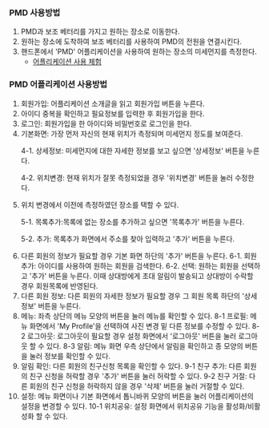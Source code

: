 ### PMD 사용방법 ###

1. PMD과 보조 베터리를 가지고 원하는 장소로 이동한다.
2. 원하는 장소에 도착하여 보조 베터리를 사용하여 PMD의 전원을 연결시킨다.  
3. 핸드폰에서 'PMD' 어플리케이션을 사용하여 원하는 장소의 미세먼지를 측정한다. 
   - [어플리케이션 사용 체험](https://www.figma.com/proto/Yrtwzbvl1vuXj5vnoqI8gPbF/%EC%95%84%EC%9C%B5%EC%9E%85?node-id=0%3A1&scaling=min-zoom)

### PMD 어플리케이션 사용방법 ###
1. 회원가입: 어플리케이션 소개글을 읽고 회원가입 버튼을 누른다.
2. 아이디 중복을 확인하고 필요정보를 입력한 후 회원가입을 한다.
3. 로그인: 회원가입을 한 아이디와 비밀번호로 로그인을 한다. 
4. 기본화면: 가장 먼저 자신의 현재 위치가 측정되며 미세먼지 정도를 보여준다.
   <p>4-1. 상세정보: 미세먼지에 대한 자세한 정보를 보고 싶으면 '상세정보' 버튼을 누른다.
   <p>4-2. 위치변경: 현재 위치가 잘못 측정되었을 경우 '위치변경' 버튼을 눌러 수정한다. 
5. 위치 변경에서 이전에 측정하였던 장소를 택할 수 있다. 
   <p>5-1. 목록추가:목록에 없는 장소를 추가하고 싶으면 '목록추가' 버튼을 누른다. 
   <p>5-2. 추가: 목록추가 화면에서 주소를 찾아 입력하고 '추가' 버튼을 누른다.
6. 다른 회원의 정보가 필요할 경우 기본 화면 하단의 '추가' 버튼을 누른다. 
   6-1. 회원 추가: 아이디를 사용하여 원하는 회원을 검색한다. 
   6-2. 선택: 원하는 회원을 선택하고 '추가' 버튼을 누른다. 이때 상대방에게 초대 알림이 
              발송되고 상대방이 수락할 경우 회원목록에 반영된다. 
7. 다른 회원 정보: 다른 회원의 자세한 정보가 필요할 경우 그 회원 목록 하단의 '상세정보' 버튼을 누른다. 
8. 메뉴: 좌측 상단의 메뉴 모양의 버튼을 눌러 메뉴를 확인할 수 있다. 
   8-1 프로필: 메뉴 화면에서 'My Profile'을 선택하여 사진 변경 밑 다른 정보를 수정할 수 있다.
   8-2 로그아웃: 로그아웃이 필요할 경우 설정 화면에서 '로그아웃' 버튼을 눌러 로그아웃 할 수 있다. 
   8-3 알림: 메뉴 화면 우측 상단에서 알림을 확인하고 종 모양의 버튼을 눌러 정보를 확인할 수 있다. 
9. 알림 확인: 다른 회원의 친구신청 목록을 확인할 수 있다. 
   9-1 친구 추가: 다른 회원의 친구 신청을 허락할 경우 '추가' 버튼을 눌러 허락할 수 있다. 
   9-2 친구 거절: 다른 회원의 친구 신청을 허락하지 않을 경우 '삭제' 버튼을 눌러 거절할 수 있다. 
10. 설정: 메뉴 화면이나 기본 화면에서 톱니바퀴 모양의 버튼을 눌러 어플리케이션의 설정을 변경할 수 있다. 
   10-1 위치공유: 설정 화면에서 위치공유 기능을 활성화/비활성화 할 수 있다. 
